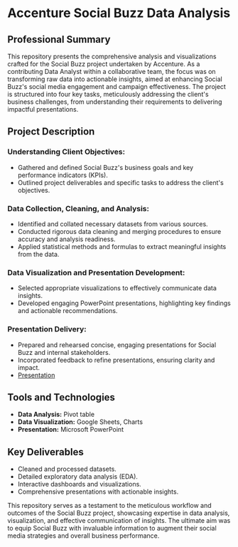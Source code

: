 # Accenture Social Buzz Data Analysis 

## Professional Summary

This repository presents the comprehensive analysis and visualizations crafted for the Social Buzz project undertaken by Accenture. As a contributing Data Analyst within a collaborative team, the focus was on transforming raw data into actionable insights, aimed at enhancing Social Buzz's social media engagement and campaign effectiveness. The project is structured into four key tasks, meticulously addressing the client's business challenges, from understanding their requirements to delivering impactful presentations.

## Project Description 

### Understanding Client Objectives:

- Gathered and defined Social Buzz's business goals and key performance indicators (KPIs).
- Outlined project deliverables and specific tasks to address the client's objectives.

### Data Collection, Cleaning, and Analysis:

- Identified and collated necessary datasets from various sources.
- Conducted rigorous data cleaning and merging procedures to ensure accuracy and analysis readiness.
- Applied statistical methods and formulas to extract meaningful insights from the data.

### Data Visualization and Presentation Development:

- Selected appropriate visualizations to effectively communicate data insights.
- Developed engaging PowerPoint presentations, highlighting key findings and actionable recommendations.

### Presentation Delivery:

- Prepared and rehearsed concise, engaging presentations for Social Buzz and internal stakeholders.
- Incorporated feedback to refine presentations, ensuring clarity and impact.
- [Presentation](https://drive.google.com/file/d/1VFu3HLPX4xC-xzmo2bOs-Gezchb0wK0C/view?usp=sharing)

## Tools and Technologies

- **Data Analysis:** Pivot table
- **Data Visualization:** Google Sheets, Charts 
- **Presentation:** Microsoft PowerPoint

## Key Deliverables

- Cleaned and processed datasets.
- Detailed exploratory data analysis (EDA).
- Interactive dashboards and visualizations.
- Comprehensive presentations with actionable insights.

This repository serves as a testament to the meticulous workflow and outcomes of the Social Buzz project, showcasing expertise in data analysis, visualization, and effective communication of insights. The ultimate aim was to equip Social Buzz with invaluable information to augment their social media strategies and overall business performance.








